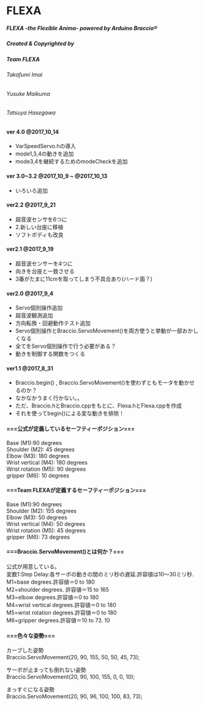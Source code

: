 # FLEXA
##### FLEXA -the Flexible Anima- powered by Arduino Braccio®  
##### Created & Copyrighted by  
##### Team FLEXA  
###### Takafumi Imai  
###### Yusuke Maikuma  
###### Tatsuya Hasegawa  

#### ver 4.0 @2017_10_14
* VarSpeedServo.hの導入
* mode1,3,4の動きを追加
* mode3,4を継続するためのmodeCheckを追加

#### ver 3.0~3.2 @2017_10_9 ~ @2017_10_13
* いろいろ追加

#### ver2.2 @2017_9_21
* 超音波センサを6つに
* 2.新しい台座に移植
* ソフトボディも改良

#### ver2.1 @2017_9_19
* 超音波センサーを4つに
* 向きを台座と一致させる
* 3番がたまに11cmを取ってしまう不具合あり(ハード面？)

#### ver2.0  @2017_9_4
* Servo個別操作追加
* 超音波観測追加
* 方向転換・回避動作テスト追加
* Servo個別操作とBraccio.ServoMovement()を両方使うと挙動が一部おかしくなる
* 全てをServo個別操作で行う必要がある？
* 動きを制御する関数をつくる

#### ver1.1  @2017_8_31
* Braccio.begin() , Braccio.ServoMovement()を使わずともモータを動かせるのか？
* なかなかうまく行かない。。
* ただ、Braccio.hとBraccio.cppをもとに、Flexa.hとFlexa.cppを作成
* それを使ってbegin()による変な動きを排除！


#### ===公式が定義しているセーフティーポジション===  
Base (M1):90 degrees  
Shoulder (M2): 45 degrees  
Elbow (M3): 180 degrees  
Wrist vertical (M4): 180 degrees  
Wrist rotation (M5): 90 degrees  
gripper (M6): 10 degrees  

#### ===Team FLEXAが定義するセーフティーポジション===  
Base (M1):90 degrees  
Shoulder (M2): 155 degrees  
Elbow (M3): 50 degrees  
Wrist vertical (M4): 50 degrees  
Wrist rotation (M5): 45 degrees  
gripper (M6): 73 degrees  

#### ===Braccio.ServoMovement()とは何か？===  
公式が用意している。  
変数1:Step Delay:各サーボの動きの間のミリ秒の遅延.許容値は10〜30ミリ秒.  
M1=base degrees.許容値＝0 to 180  
M2=shoulder degrees. 許容値＝15 to 165  
M3=elbow degrees.許容値＝0 to 180  
M4=wrist vertical degrees.許容値＝0 to 180  
M5=wrist rotation degrees.許容値＝0 to 180  
M6=gripper degrees.許容値＝10 to 73. 10  

#### ===色々な姿勢===  
カーブした姿勢  
Braccio.ServoMovement(20, 90, 155, 50, 50, 45, 73);  

サーボが止まっても倒れない姿勢  
Braccio.ServoMovement(20, 90, 100, 155, 0, 0, 10);  

まっすぐになる姿勢  
Braccio.ServoMovement(20, 90, 96, 100, 100, 83, 73);  
